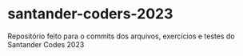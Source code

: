 # santander-coders-2023

Repositório feito para o commits dos arquivos, exercícios e testes do Santander Codes 2023

